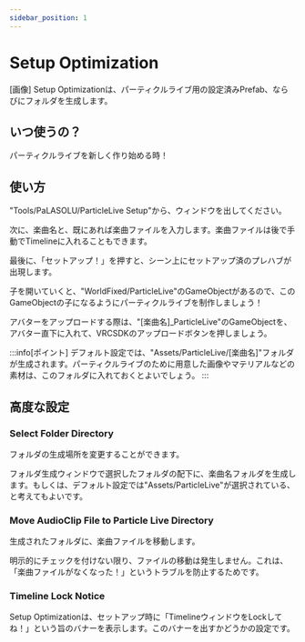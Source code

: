 ```yaml
---
sidebar_position: 1
---
```


# Setup Optimization

[画像]
Setup Optimizationは、パーティクルライブ用の設定済みPrefab、ならびにフォルダを生成します。

## いつ使うの？
パーティクルライブを新しく作り始める時！

## 使い方
"Tools/PaLASOLU/ParticleLive Setup"から、ウィンドウを出してください。

次に、楽曲名と、既にあれば楽曲ファイルを入力します。楽曲ファイルは後で手動でTimelineに入れることもできます。

最後に、「セットアップ！」を押すと、シーン上にセットアップ済のプレハブが出現します。

子を開いていくと、"WorldFixed/ParticleLive"のGameObjectがあるので、このGameObjectの子になるようにパーティクルライブを制作しましょう！

アバターをアップロードする際は、"[楽曲名]_ParticleLive"のGameObjectを、アバター直下に入れて、VRCSDKのアップロードボタンを押しましょう。

:::info[ポイント]
デフォルト設定では、"Assets/ParticleLive/[楽曲名]"フォルダが生成されます。パーティクルライブのために用意した画像やマテリアルなどの素材は、このフォルダに入れておくとよいでしょう。
:::

## 高度な設定

### Select Folder Directory

フォルダの生成場所を変更することができます。

フォルダ生成ウィンドウで選択したフォルダの配下に、楽曲名フォルダを生成します。もしくは、デフォルト設定では"Assets/ParticleLive"が選択されている、と考えてもよいです。

### Move AudioClip File to Particle Live Directory

生成されたフォルダに、楽曲ファイルを移動します。

明示的にチェックを付けない限り、ファイルの移動は発生しません。これは、「楽曲ファイルがなくなった！」というトラブルを防止するためです。

### Timeline Lock Notice

Setup Optimizationは、セットアップ時に「TimelineウィンドウをLockしてね！」という旨のバナーを表示します。このバナーを出すかどうかの設定です。